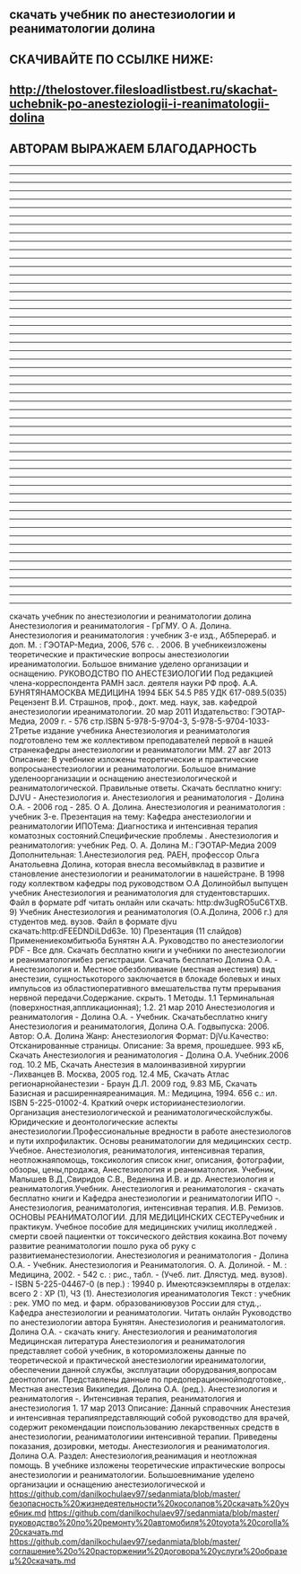 скачать учебник по анестезиологии и реаниматологии долина
--------------------------------------------------
СКАЧИВАЙТЕ ПО ССЫЛКЕ НИЖЕ:
--------------------------------------------------
http://thelostover.filesloadlistbest.ru/skachat-uchebnik-po-anesteziologii-i-reanimatologii-dolina
--------------------------------------------------
АВТОРАМ ВЫРАЖАЕМ БЛАГОДАРНОСТЬ
--------------------------------------------------
--------------------------------------------------
--------------------------------------------------
--------------------------------------------------
--------------------------------------------------
--------------------------------------------------
--------------------------------------------------
--------------------------------------------------
--------------------------------------------------
--------------------------------------------------
--------------------------------------------------
--------------------------------------------------
--------------------------------------------------
--------------------------------------------------
--------------------------------------------------
--------------------------------------------------
--------------------------------------------------
--------------------------------------------------
--------------------------------------------------
--------------------------------------------------
--------------------------------------------------
--------------------------------------------------
--------------------------------------------------
--------------------------------------------------
--------------------------------------------------
--------------------------------------------------
--------------------------------------------------
--------------------------------------------------
--------------------------------------------------
--------------------------------------------------
--------------------------------------------------
--------------------------------------------------
--------------------------------------------------
--------------------------------------------------
--------------------------------------------------
--------------------------------------------------
--------------------------------------------------
--------------------------------------------------
--------------------------------------------------
--------------------------------------------------
--------------------------------------------------
--------------------------------------------------
--------------------------------------------------
--------------------------------------------------
--------------------------------------------------
--------------------------------------------------
--------------------------------------------------
--------------------------------------------------
--------------------------------------------------
--------------------------------------------------
--------------------------------------------------
--------------------------------------------------
--------------------------------------------------
--------------------------------------------------
скачать учебник по анестезиологии и реаниматологии долина Анестезиология и реаниматология - ГрГМУ. О А. Долина. Анестезиология и реаниматология : учебник  3-е изд., Аб5перераб. и доп.  М. : ГЭОТАР-Медиа, 2006,  576 с. . 2006. В учебникеизложены теоретические и практические вопросы анестезиологии иреаниматологии. Большое внимание уделено организации и оснащению. РУКОВОДСТВО ПО АНЕСТЕЗИОЛОГИИ Под редакцией члена-корреспондента РАМН засл. деятеля науки РФ проф. А.А. БУНЯТЯНАМОСКВА МЕДИЦИНА 1994 ББК 54.5 Р85 УДК 617-089.5(035) Рецензент В.И. Страшнов, проф., докт. мед. наук, зав. кафедрой анестезиологии иреаниматологии. 20 мар 2011  Издательство: ГЭОТАР-Медиа, 2009 г. - 576 стр.ISBN 5-978-5-9704-3, 5-978-5-9704-1033-2Третье издание учебника Анестезиология и реаниматология подготовлено тем же коллективом преподавателей первой в нашей странекафедры анестезиологии и реаниматологии ММ. 27 авг 2013  Описание: В учебнике изложены теоретические и практические вопросыанестезиологии и реаниматологии. Большое внимание уделеноорганизации и оснащению анестезиологической и реаниматологической. Правильные ответы. Скачать бесплатно книгу: DJVU - Анестезиология и. Анестезиология и реаниматология - Долина О.А. - 2006 год - 285. О А. Долина. Анестезиология и реаниматология : учебник  3-е. Презентация на тему:  Кафедра анестезиологии и реаниматологии ИПОТема: Диагностика и интенсивная терапия коматозных состояний.Специфические проблемы . Анестезиология и реаниматология: учебник Ред. О. А. Долина М.: ГЭОТАР-Медиа 2009 Дополнительная: 1.Анестезиология  ред. РАЕН, профессор Ольга Анатольевна Долина, которая внесла весомыйвклад в развитие и становление анестезиологии и реаниматологии в нашейстране. В 1998 году коллектвом кафедры под руководством О.А Долинойбыл выпущен учебник Анестезиология и реаниматология  для студентовстарших. Файл в формате pdf читать онлайн или скачать: http:dw3ugRO5uC6TXB. 9) Учебник Анестезиология и реаниматология (О.А.Долина, 2006 г.) для студентов мед. вузов. Файл в формате djvu скачать:http:dFEEDNDiLDd63e. 10) Презентация (11 слайдов) Применениекомбитьюба
Бунятян А.А. Руководство по анестезиологии PDF - Все для. Скачать бесплатно книги и учебники по анестезиологии и реаниматологиибез регистрации. Скачать бесплатно Долина О.А. - Анестезиология и. Местное обезболивание (местная анестезия)  вид анестезии, сущностькоторого заключается в блокаде болевых и иных импульсов из областиоперативного вмешательства путм прерывания нервной передачи.Содержание. скрыть. 1 Методы. 1.1 Терминальная (поверхностная,аппликационная); 1.2. 21 мар 2010  Анестезиология и реаниматология - Долина О.А. - Учебник. Скачатьбесплатно книгу Анестезиология и реаниматология, Долина О.А. Годвыпуска: 2006. Автор: O.A. Долина Жанр: Анестезиология Формат: DjVu.Качество: Отсканированные страницы. Описание: За время, прошедшее. 993 кБ, Скачать  Анестезиология и реаниматология - Долина О.А.  Учебник.2006 год. 10.2 МБ, Скачать  Анестезия в малоинвазивной хирургии -Лихванцев В. Москва, 2005 год. 12.4 МБ, Скачать  Атлас регионарнойанестезии - Браун Д.Л. 2009 год, 9.83 МБ, Скачать  Базисная и расширеннаяреанимация. М.: Медицина, 1994. 656 с.: ил. ISBN 5-225-01002-4. Краткий очерк историианестезиологии. Организация анестезиологической и реаниматологическойслужбы. Юридические и деонтологические аспекты анестезиологии.Профессиональные вредности в работе анестезиологов и пути ихпрофилактик. Основы реаниматологии для медицинских сестр. Учебное. Анестезиология, реаниматология, интенсивная терапия, неотложнаяпомощь, токсикология  список книг, описания, фотографии, обзоры, цены,продажа,  Анестезиология и реаниматология. Учебник, Малышев В.Д.,Свиридов С.В., Веденина И.В. и др. Анестезиология и реаниматология.Учебник. Анестезиология и реаниматология - cкачать бесплатно книги и
Кафедра анестезиологии и реаниматологии ИПО  -. Анестезиология, реаниматология, интенсивная терапия. И.В. Ремизов. ОСНОВЫ РЕАНИМАТОЛОГИИ. ДЛЯ МЕДИЦИНСКИХ СЕСТЕРучебник и практикум. Учебное пособие для медицинских училищ иколледжей . смерти своей пациентки от токсического действия кокаина.Вот почему развитие реаниматологии пошло рука об руку с развитиеманестезиологии. Анестезиология и реаниматология - Долина О.А. - Учебник. Анестезиология и Реаниматология. О. А. Долиной. - М. : Медицина, 2002. - 542 с. : рис., табл. - (Учеб. лит. Длястуд. мед. вузов). - ISBN 5-225-04467-0 (в пер.) : 19940 р. Имеютсяэкземпляры в отделах: всего 2 : ХР (1), ЧЗ (1). Анестезиология иреаниматология Текст : учебник : рек. УМО по мед. и фарм. образованиювузов России  для студ.,. Кафедра анестезиологии и реаниматологии. Читать онлайн Руководство по анестезиологии автора Бунятян. Анестезиология и реаниматология. Долина О.А. - скачать книгу. Анестезиология и реаниматология  Медицинская литература
Анестезиология и реаниматология представляет собой учебник, в которомизложены данные по теоретической и практической анестезиологии иреаниматологии, обеспечении данной службы, эксплуатации оборудования,вопросам деонтологии. Представлены данные по предоперационнойподготовке,. Местная анестезия  Википедия. Долина О.А. (ред.). Анестезиология и реаниматология -. Интенсивная терапия, реаниматология и анестезиология 1. 17 мар 2013  Описание: Данный справочник Анестезия и интенсивная терапияпредставляющий собой руководство для врачей, содержит рекомендации поиспользованию лекарственных средств в анестезиологии, реаниматологиии интенсивной терапии. Приведены показания, дозировки, методы. Анестезиология и реаниматология. Долина О.А. Раздел: Анестезиология,реанимация и неотложная помощь. В учебнике изложены теоретические ипрактические вопросы анестезиологии и реаниматологии. Большоевнимание уделено организации и оснащению анестезиологической и
https://github.com/danilkochulaev97/sedanmiata/blob/master/безопасность%20жизнедеятельности%20косолапов%20скачать%20учебник.md
https://github.com/danilkochulaev97/sedanmiata/blob/master/руководство%20по%20ремонту%20автомобиля%20toyota%20corolla%20скачать.md
https://github.com/danilkochulaev97/sedanmiata/blob/master/соглашение%20о%20расторжении%20договора%20услуги%20образец%20скачать.md